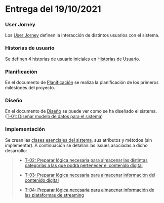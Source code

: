 # Entrega del 19/10/2021

### User Jorney

Los [User Jorney](../documentation/user-journey.md) definen la interacción de distintos usuarios con el sistema.

### Historias de usuario

Se definen 4 historias de usuario iniciales en [Historias de Usuario](../documentation/hu.md).

### Planificación

En el documento de [Planificación](../documentation/planning.md) se realiza la planificación de los primeros milestones del proyecto.

### Diseño

En el documento de [Diseño](../documentation/design.md) se puede ver como se ha diseñado el sistema. ([T-01: Diseñar modelo de datos para el sistema](https://github.com/Josalmer/where-to-watch/issues/9))

### Implementación

Se crean las [clases esenciales del sistema](../cc.yaml), sus atributos y métodos (sin implementar). A continuación se detallan las issues asociadas a dicho desarrollo:
>* [T-02: Preparar lógica necesaria para almacenar las distintas categorías a las que podrá pertenecer el contenido digital](https://github.com/Josalmer/where-to-watch/issues/10)
>
>* [T-03: Preparar lógica necesaria para almacenar información del contenido digital](https://github.com/Josalmer/where-to-watch/issues/11)
>
>* [T-04: Preparar lógica necesaria para almacenar información de las plataformas de streaming](https://github.com/Josalmer/where-to-watch/issues/12)
